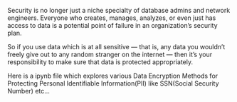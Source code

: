Security is no longer just a niche specialty of database admins and network engineers. Everyone who creates, manages, analyzes, or even just has access to data is a potential point of failure in an organization’s security plan.

 So if you use data which is at all sensitive — that is, any data you wouldn’t freely give out to any random stranger on the internet — then it’s your responsibility to make sure that data is protected appropriately.

 Here is a ipynb file which explores various Data Encryption Methods for Protecting Personal Identifiable Information(PII) like SSN(Social Security Number) etc...
